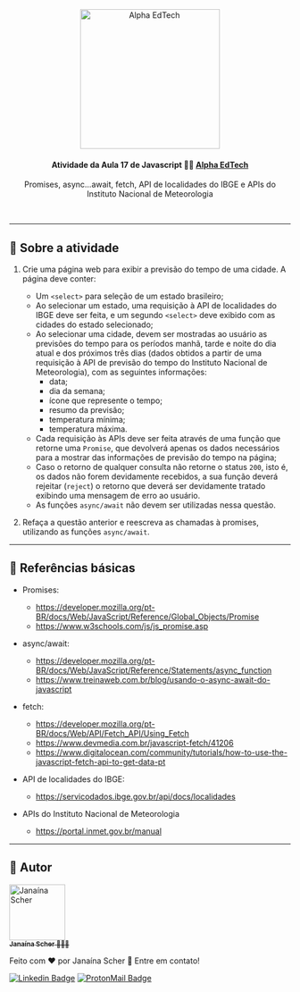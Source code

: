 <div  align="center">
	<a  href="https://www.alphaedtech.org.br/">
	    <img  src="https://user-images.githubusercontent.com/79182711/171509048-91800b54-de74-4dae-9924-3ce431a7cef2.png"  alt="Alpha EdTech"  title="Alpha EdTech"  width="250" />
	</a>
	<h4>
		Atividade da Aula 17 de Javascript 💃🏻
		<a  href="https://www.alphaedtech.org.br/">
		    Alpha EdTech
		</a>
	</h4>
	<p>Promises, async...await, fetch, API de localidades do IBGE e APIs do Instituto Nacional de Meteorologia</p>
</div>
<br /> 

--- 

## 🧐 Sobre a atividade 

1. Crie uma página web para exibir a previsão do tempo de uma cidade. A página deve conter:

	- Um `<select>` para seleção de um estado brasileiro;
	- Ao selecionar um estado, uma requisição à API de localidades do IBGE deve ser feita, e um segundo `<select>` deve exibido com as cidades do estado selecionado;
	- Ao selecionar uma cidade, devem ser mostradas ao usuário as previsões do tempo para os períodos manhã, tarde e noite do dia atual e dos próximos três dias (dados obtidos a partir de uma requisição à API de previsão do tempo do Instituto Nacional de Meteorologia), com as seguintes informações:
		- data;
		- dia da semana;
		- ícone que represente o tempo;
		- resumo da previsão;
		- temperatura mínima;
	 	- temperatura máxima.
	- Cada requisição às APIs deve ser feita através de uma função que retorne uma `Promise`, que devolverá apenas os dados necessários para a mostrar das informações de previsão do tempo na página;
	- Caso o retorno de qualquer consulta não retorne o status `200`, isto é, os dados não forem devidamente recebidos, a sua função deverá rejeitar (`reject`) o retorno que deverá ser devidamente tratado exibindo uma mensagem de erro ao usuário.
	- As funções `async/await` não devem ser utilizadas nessa questão.


2. Refaça a questão anterior e reescreva as chamadas à promises, utilizando as funções `async/await`.

---
## 🔗 Referências básicas

- Promises:
	- https://developer.mozilla.org/pt-BR/docs/Web/JavaScript/Reference/Global_Objects/Promise
	- https://www.w3schools.com/js/js_promise.asp

- async/await:
	- https://developer.mozilla.org/pt-BR/docs/Web/JavaScript/Reference/Statements/async_function
	- https://www.treinaweb.com.br/blog/usando-o-async-await-do-javascript

- fetch:
	- https://developer.mozilla.org/pt-BR/docs/Web/API/Fetch_API/Using_Fetch
	- https://www.devmedia.com.br/javascript-fetch/41206
	- https://www.digitalocean.com/community/tutorials/how-to-use-the-javascript-fetch-api-to-get-data-pt

- API de localidades do IBGE:
	- https://servicodados.ibge.gov.br/api/docs/localidades

- APIs do Instituto Nacional de Meteorologia
	- https://portal.inmet.gov.br/manual
---  

## 🦸 Autor

<div>
	<a  href="https://github.com/janascher">
		<img src="https://avatars.githubusercontent.com/u/79182711?v=4" width="100px;" alt="Janaína Scher"/>
		<br />
		<sub>
			<b>Janaína Scher</b> 👩🏻‍💻
		</sub>
	</a>
</div>

Feito com ❤️ por Janaína Scher 👋 Entre em contato!
  
[![Linkedin Badge](https://img.shields.io/badge/LinkedIn-0077B5?style=for-the-badge&logo=linkedin&logoColor=white)](https://www.linkedin.com/in/janainascher/)
[![ProtonMail Badge](https://img.shields.io/badge/ProtonMail-8B89CC?style=for-the-badge&logo=protonmail&logoColor=white)](mailto:janainascher@protonmail.com)